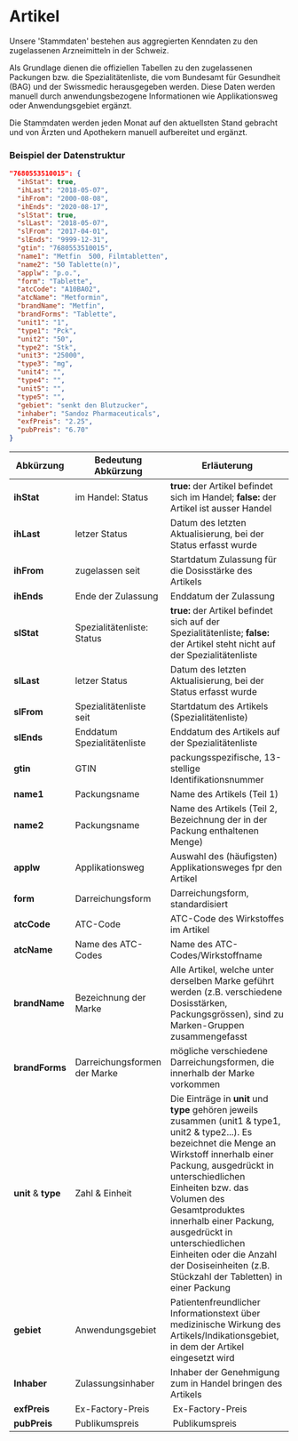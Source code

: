 # Artikel

Unsere 'Stammdaten' bestehen aus aggregierten Kenndaten zu den zugelassenen Arzneimitteln in der Schweiz.

Als Grundlage dienen die offiziellen Tabellen zu den zugelassenen Packungen bzw. die Spezialitätenliste, die vom Bundesamt für Gesundheit (BAG) und der Swissmedic herausgegeben werden. Diese Daten werden manuell durch anwendungsbezogene Informationen wie Applikationsweg oder Anwendungsgebiet ergänzt.

Die Stammdaten werden jeden Monat auf den aktuellsten Stand gebracht und von Ärzten und Apothekern manuell aufbereitet und ergänzt. 

### Beispiel der Datenstruktur

```JSON
"7680553510015": {
  "ihStat": true,
  "ihLast": "2018-05-07",
  "ihFrom": "2000-08-08",
  "ihEnds": "2020-08-17",
  "slStat": true,
  "slLast": "2018-05-07",
  "slFrom": "2017-04-01",
  "slEnds": "9999-12-31",
  "gtin": "7680553510015",
  "name1": "Metfin  500, Filmtabletten",
  "name2": "50 Tablette(n)",
  "applw": "p.o.",
  "form": "Tablette",
  "atcCode": "A10BA02",
  "atcName": "Metformin",
  "brandName": "Metfin",
  "brandForms": "Tablette",
  "unit1": "1",
  "type1": "Pck",
  "unit2": "50",
  "type2": "Stk",
  "unit3": "25000",
  "type3": "mg",
  "unit4": "",
  "type4": "",
  "unit5": "",
  "type5": "",
  "gebiet": "senkt den Blutzucker",
  "inhaber": "Sandoz Pharmaceuticals",
  "exfPreis": "2.25",
  "pubPreis": "6.70"
}
```
|**Abkürzung**| **Bedeutung Abkürzung**| **Erläuterung**|
|--------|---------------|--------------|
|**ihStat**|im Handel: Status|**true:** der Artikel befindet sich im Handel; **false:** der Artikel ist ausser Handel
|**ihLast** | letzer Status | Datum des letzten Aktualisierung, bei der Status erfasst wurde |
|**ihFrom** | zugelassen seit | Startdatum Zulassung für die Dosisstärke des Artikels  |
|**ihEnds** | Ende der Zulassung  | Enddatum der Zulassung |
|**slStat** |Spezialitätenliste: Status |**true:** der Artikel befindet sich auf der Spezialitätenliste; **false:** der Artikel steht nicht auf der Spezialitätenliste
|**slLast** | letzer Status | Datum des letzten Aktualisierung, bei der Status erfasst wurde |
|**slFrom** | Spezialitätenliste seit | Startdatum des Artikels (Spezialitätenliste)        |
|**slEnds** | Enddatum Spezialitätenliste | Enddatum des Artikels auf der Spezialitätenliste |
|**gtin**| GTIN|packungsspezifische, 13-stellige Identifikationsnummer |
|**name1** |Packungsname | Name des Artikels (Teil 1)
|**name2** |Packungsname | Name des Artikels (Teil 2, Bezeichnung der in der Packung enthaltenen Menge)
|**applw** |Applikationsweg | Auswahl des (häufigsten) Applikationsweges fpr den Artikel |
|**form** |Darreichungsform | Darreichungsform, standardisiert |
|**atcCode** |ATC-Code | ATC-Code des Wirkstoffes im Artikel |
|**atcName** |Name des ATC-Codes | Name des ATC-Codes/Wirkstoffname |
|**brandName** |Bezeichnung der Marke |Alle Artikel, welche unter derselben Marke geführt werden (z.B. verschiedene Dosisstärken, Packungsgrössen), sind zu Marken-Gruppen zusammengefasst|
|**brandForms**| Darreichungsformen der Marke | mögliche verschiedene Darreichungsformen, die innerhalb der Marke vorkommen |
|**unit** & **type** |Zahl & Einheit |Die Einträge in **unit** und **type** gehören jeweils zusammen (unit1 & type1, unit2 & type2...). Es bezeichnet die Menge an Wirkstoff innerhalb einer Packung, ausgedrückt in unterschiedlichen Einheiten bzw. das Volumen des Gesamtproduktes innerhalb einer Packung, ausgedrückt in unterschiedlichen Einheiten oder die Anzahl der Dosiseinheiten (z.B. Stückzahl der Tabletten) in einer Packung |
|**gebiet**| Anwendungsgebiet | Patientenfreundlicher Informationstext über medizinische Wirkung des Artikels/Indikationsgebiet, in dem der Artikel eingesetzt wird |
|**Inhaber**| Zulassungsinhaber | Inhaber der Genehmigung zum in Handel bringen des Artikels|
|**exfPreis** | Ex-Factory-Preis | Ex-Factory-Preis |
|**pubPreis** | Publikumspreis | Publikumspreis|